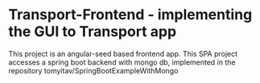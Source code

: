 # Transport-Frontend - implementing the GUI to Transport app

This project is an angular-seed based frontend app. This SPA project accesses a spring boot backend with mongo db, implemented in the repository tomyitav/SpringBootExampleWithMongo
